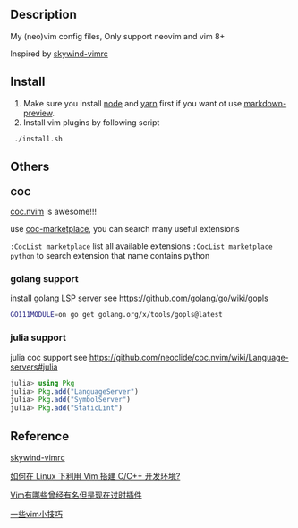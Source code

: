 ## Description

My (neo)vim config files, Only support neovim and vim 8+

Inspired by [skywind-vimrc](https://github.com/skywind3000/vim)

## Install

1. Make sure you install [node](https://nodejs.org/en/) and [yarn](https://github.com/yarnpkg/yarn) first if you want ot use [markdown-preview](https://github.com/iamcco/markdown-preview.nvim).
2. Install vim plugins by following script
```sh
 ./install.sh
```

## Others

### COC

[coc.nvim](https://github.com/neoclide/coc.nvim) is awesome!!!

use [coc-marketplace](https://github.com/fannheyward/coc-marketplace), you can search many useful extensions

`:CocList marketplace` list all available extensions
`:CocList marketplace python` to search extension that name contains python

### golang support

install golang LSP server see <https://github.com/golang/go/wiki/gopls>

```sh
GO111MODULE=on go get golang.org/x/tools/gopls@latest
```

### julia support
julia coc support see <https://github.com/neoclide/coc.nvim/wiki/Language-servers#julia>

```julia
julia> using Pkg
julia> Pkg.add("LanguageServer")
julia> Pkg.add("SymbolServer")
julia> Pkg.add("StaticLint")
```

## Reference

[skywind-vimrc](https://github.com/skywind3000/vim)

[如何在 Linux 下利用 Vim 搭建 C/C++ 开发环境?](https://www.zhihu.com/question/47691414)

[Vim有哪些曾经有名但是现在过时插件](https://www.zhihu.com/question/31934850)

[一些vim小技巧](http://senzhangai.github.io/tools/vim-tips)
